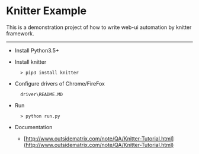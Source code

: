 # Knitter Example
This is a demonstration project of how to write web-ui automation by knitter framework.

--------------------------------------------------

- Install Python3.5+

- Install knitter

        > pip3 install knitter

- Configure drivers of Chrome/FireFox

        driver\README.MD

- Run

        > python run.py


- Documentation

    * [http://www.outsidematrix.com/note/QA/Knitter-Tutorial.html](http://www.outsidematrix.com/note/QA/Knitter-Tutorial.html)
